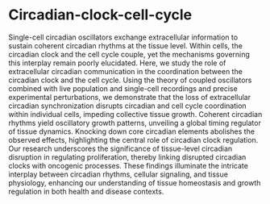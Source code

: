 # Circadian-clock-cell-cycle
Single-cell circadian oscillators exchange extracellular information to sustain coherent circadian rhythms at the tissue level. Within cells, the circadian clock and the cell cycle couple, yet the mechanisms governing this interplay remain poorly elucidated. Here, we study the role of extracellular circadian communication in the coordination between the circadian clock and the cell cycle. Using the theory of coupled oscillators combined with live population and single-cell recordings and precise experimental perturbations, we demonstrate that the loss of extracellular circadian synchronization disrupts circadian and cell cycle coordination within individual cells, impeding collective tissue growth. Coherent circadian rhythms yield oscillatory growth patterns, unveiling a global timing regulator of tissue dynamics. Knocking down core circadian elements abolishes the observed effects, highlighting the central role of circadian clock regulation. Our research underscores the significance of tissue-level circadian disruption in regulating proliferation, thereby linking disrupted circadian clocks with oncogenic processes. These findings illuminate the intricate interplay between circadian rhythms, cellular signaling, and tissue physiology, enhancing our understanding of tissue homeostasis and growth regulation in both health and disease contexts.
